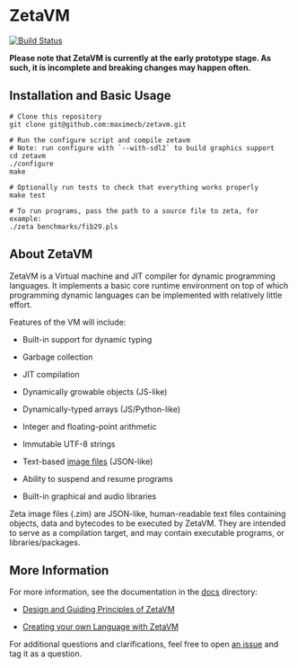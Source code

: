 # ZetaVM

[![Build Status](https://travis-ci.org/maximecb/zetavm.svg?branch=master)](https://travis-ci.org/maximecb/zetavm)

**Please note that ZetaVM is currently at the early prototype stage. As such,
it is incomplete and breaking changes may happen often.**

## Installation and Basic Usage

```
# Clone this repository
git clone git@github.com:maximecb/zetavm.git

# Run the configure script and compile zetavm
# Note: run configure with `--with-sdl2` to build graphics support
cd zetavm
./configure
make

# Optionally run tests to check that everything works properly
make test

# To run programs, pass the path to a source file to zeta, for example:
./zeta benchmarks/fib29.pls
```

## About ZetaVM

ZetaVM is a Virtual machine and JIT compiler for dynamic programming languages.
It implements a basic core runtime environment on top of which programming
dynamic languages can be implemented with relatively little effort.

Features of the VM will include:

- Built-in support for dynamic typing

- Garbage collection

- JIT compilation

- Dynamically growable objects (JS-like)

- Dynamically-typed arrays (JS/Python-like)

- Integer and floating-point arithmetic

- Immutable UTF-8 strings

- Text-based [image files](/tests/vm/ex_image.zim) (JSON-like)

- Ability to suspend and resume programs

- Built-in graphical and audio libraries

Zeta image files (.zim) are JSON-like, human-readable text files containing
objects, data and bytecodes to be executed by ZetaVM.
They are intended to serve as a compilation target, and may contain
executable programs, or libraries/packages.

## More Information

For more information, see the documentation in the [docs](docs) directory:

- [Design and Guiding Principles of ZetaVM](docs/design.md)

- [Creating your own Language with ZetaVM](docs/new_language.md)

For additional questions and clarifications, feel free to open [an issue](https://github.com/maximecb/zetavm/issues) and tag it as a question.

